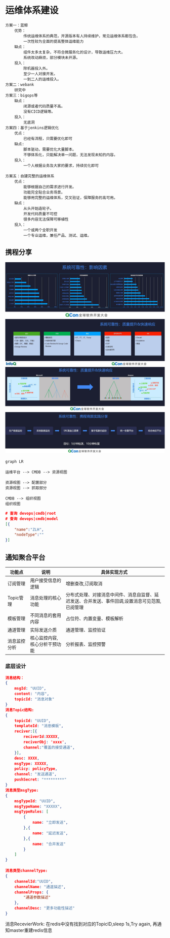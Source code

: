 # 运维体系建设

```text
方案一：蓝鲸
    优势：
        传统运维体系的典范，开源版本有人持续维护，常见运维体系都包含。
        一次性较为全面的提高整体运维能力
    缺点：
        组件太多太复杂，不符合微服务化的设计，导致运维压力大。
        系统改动麻烦，部分模块未开源。
    投入：
        除机器投入外。
        至少一人对接开发。
        一到二人的运维投入。
方案二：webank
    研究中
方案三：bigops等
    缺点：
        闭源或者代码质量不高。
        没有CICD逻辑等。
    投入：
        无底洞
方案四：基于jenkins逻辑优化
    优点：
        已经有流程，只需要优化即可
    缺点:
        脚本驱动，需要优化大量脚本。
        不够体系化，只能解决单一问题，无法发现未知的内容。
    投入：
        一个人根据业务及大家的要求，持续优化即可

方案五：自建完整的运维体系
    优点：
        能够根据自己的需求进行开发。
        功能完全贴合业务场景。
        能够用完整的运维体系，交叉验证，保障服务的高可用。
    缺点：
        从头开始造轮子。
        开发代码质量不可控
        很多内容无法保障可移植性
    投入：
        一个或两个全职开发
        一个专业运维，兼任产品、测试、运维。
```

## 携程分享

![系统可靠性](./assets/系统可靠性-影响因素.jpeg)
![系统可靠性](./assets/系统可靠性-提升.jpeg)
![系统可靠性](./assets/系统可靠性-成本投入.jpeg)
![系统可靠性](./assets/系统可靠性-监控报警.jpeg)

```mermaid
graph LR

运维平台 --> CMDB --> 资源视图

资源视图 --> 配置部分
资源视图 --> 抓取部分

CMDB --> 组织视图
组织视图

```

```json
# 查询 devops|cmdb|root
# 查询 devops|cmdb|model
[{
    "name":"ZLH",
    "nodeType":""
}]

```

## 通知聚合平台

|功能点|说明|具体实现方式|
|---|---|---|
|订阅管理|用户接受信息的逻辑|增删查改,订阅取消|
|Topic管理|消息处理的核心功能|分布式处理、对接消息中间件、消息自监督、延迟发送、合并发送、事件回调,设置消息可见范围,已阅管理|
|模板管理|不同消息的套用内容|占位符、内置变量、模板解析|
|通道管理|实际发送介质|通道管理、监控验证|
|消息监控分析|核心监控内容,核心分析干预功能|分析报表、监控预警|

### 底层设计

```json
消息结构：
{
    msgId: "UUID",
    content: "内容",
    topicId: "消息对象"
}
消息Topic结构:
{
    topicId: "UUID",
    templateId: "消息模板",
    reciver:[{
        reciverId:XXXXX,
        reciverObj: 'xxxx',
        channel:"覆盖的接受通道",
    }],
    desc: XXXX,
    msgType: XXXXX,
    policy: policyType,
    channel: "发送通道",
    pushSecret: "*********"
}
消息类型msgType:
{
    msgTypeId: "UUID",
    msgTypeName: "XXXXX",
    msgTypeRules: [
        {
            name: "立即发送",
        },{
            name: "延迟发送",
        },{
            name: "合并发送"
        }
    ]
}

消息类型channelType:
{
    channelId:"UUID",
    channelName: "通道描述",
    channelProps: {
        "通道参数描述"
    },
    channelDesc: "更多功能性描述"
}
```

消息RecevierWork: 在redis中没有找到对应的TopicID,sleep 1s,Try again, 再通知master重建redis信息
